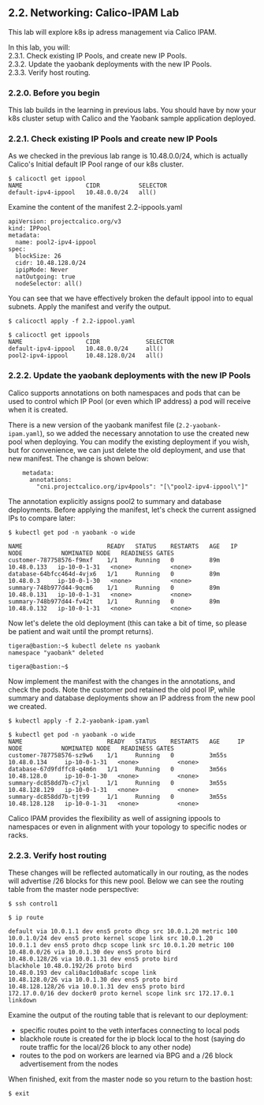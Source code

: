 ## 2.2. Networking: Calico-IPAM Lab

This lab will explore k8s ip adress management via Calico IPAM.

In this lab, you will: \
2.3.1. Check existing IP Pools, and create new IP Pools. \
2.3.2. Update the yaobank deployments with the new IP Pools. \
2.3.3. Verify host routing.

### 2.2.0. Before you begin

This lab builds in the learning in previous labs. You should have by now your k8s cluster setup with Calico and the Yaobank sample application deployed. 

### 2.2.1. Check existing IP Pools  and create new IP Pools

As we checked in the previous lab range is 10.48.0.0/24, which is actually Calico's Initial default IP Pool range of our k8s cluster.

```
$ calicoctl get ippool
NAME                  CIDR           SELECTOR   
default-ipv4-ippool   10.48.0.0/24   all()      
```
Examine the content of the manifest 2.2-ippools.yaml

```
apiVersion: projectcalico.org/v3
kind: IPPool
metadata:
  name: pool2-ipv4-ippool
spec:
  blockSize: 26
  cidr: 10.48.128.0/24
  ipipMode: Never
  natOutgoing: true
  nodeSelector: all()
```

You can see that we have effectively broken the default ippool into to equal subnets. 
Apply the manifest and verify the output.

```
$ calicoctl apply -f 2.2-ippool.yaml 
```

```
$ calicoctl get ippools
NAME                  CIDR             SELECTOR   
default-ipv4-ippool   10.48.0.0/24     all()      
pool2-ipv4-ippool     10.48.128.0/24   all()    
```

### 2.2.2. Update the yaobank deployments with the new IP Pools

Calico supports annotations on both namespaces and pods that can be used to control which IP Pool (or even which IP address) a pod will receive when it is created. 

There is a new version of the yaobank manifest file (`2.2-yaobank-ipam.yaml`), so we added the necessary annotation to use the created new pool when deploying. You can modify the existing deployment if you wish, but for convenience, we can just delete the old deployment, and use that new manifest. The change is shown below:

```
    metadata:
      annotations:
        "cni.projectcalico.org/ipv4pools": "[\"pool2-ipv4-ippool\"]"

```

The annotation explicitly assigns pool2 to summary and database deployments. Before applying the manifest, let's check the current assigned IPs to compare later:

```
$ kubectl get pod -n yaobank -o wide
```
```
NAME                        READY   STATUS    RESTARTS   AGE   IP            NODE           NOMINATED NODE   READINESS GATES
customer-787758576-f9mxf    1/1     Running   0          89m   10.48.0.133   ip-10-0-1-31   <none>           <none>
database-64bfcc464d-4vjx6   1/1     Running   0          89m   10.48.0.3     ip-10-0-1-30   <none>           <none>
summary-748b977d44-9qcm6    1/1     Running   0          89m   10.48.0.131   ip-10-0-1-31   <none>           <none>
summary-748b977d44-fv42t    1/1     Running   0          89m   10.48.0.132   ip-10-0-1-31   <none>           <none>
```

Now let's delete the old deployment (this can take a bit of time, so please be patient and wait until the prompt returns).

```
tigera@bastion:~$ kubectl delete ns yaobank
namespace "yaobank" deleted

tigera@bastion:~$
```

Now implement the manifest with the changes in the annotations, and check the pods. Note the customer pod retained the old pool IP, while summary and database deployments show an IP address from the new pool we created. 

```
$ kubectl apply -f 2.2-yaobank-ipam.yaml 
```
```
$ kubectl get pod -n yaobank -o wide
NAME                        READY   STATUS    RESTARTS   AGE     IP              NODE           NOMINATED NODE   READINESS GATES
customer-787758576-sz9w6    1/1     Running   0          3m55s   10.48.0.134     ip-10-0-1-31   <none>           <none>
database-67d9fdffc8-q4m6n   1/1     Running   0          3m56s   10.48.128.0     ip-10-0-1-30   <none>           <none>
summary-dc858dd7b-c7jxl     1/1     Running   0          3m55s   10.48.128.129   ip-10-0-1-31   <none>           <none>
summary-dc858dd7b-tjt99     1/1     Running   0          3m55s   10.48.128.128   ip-10-0-1-31   <none>           <none>
```

Calico IPAM provides the flexibility as well of assigning ippools to namespaces or even in alignment with your topology to specific nodes or racks.

### 2.2.3. Verify host routing

These changes will be reflected automatically in our routing, as the nodes will advertise /26 blocks for this new pool. Below we can see the routing table from the master node perspective:

```
$ ssh control1
```
```
$ ip route
```
```
default via 10.0.1.1 dev ens5 proto dhcp src 10.0.1.20 metric 100 
10.0.1.0/24 dev ens5 proto kernel scope link src 10.0.1.20 
10.0.1.1 dev ens5 proto dhcp scope link src 10.0.1.20 metric 100 
10.48.0.0/26 via 10.0.1.30 dev ens5 proto bird 
10.48.0.128/26 via 10.0.1.31 dev ens5 proto bird 
blackhole 10.48.0.192/26 proto bird 
10.48.0.193 dev cali0ac1d0a8afc scope link 
10.48.128.0/26 via 10.0.1.30 dev ens5 proto bird 
10.48.128.128/26 via 10.0.1.31 dev ens5 proto bird 
172.17.0.0/16 dev docker0 proto kernel scope link src 172.17.0.1 linkdown 
```

Examine the output of the routing table that is relevant to our deployment:
* specific routes point to the veth interfaces connecting to local pods
* blackhole route is created for the ip block local to the host (saying do route traffic for the local/26 block to any other node)
* routes to the pod on workers are learned via BPG and a /26 block advertisement from the nodes

When finished, exit from the master node so you return to the bastion host:

```
$ exit
```
